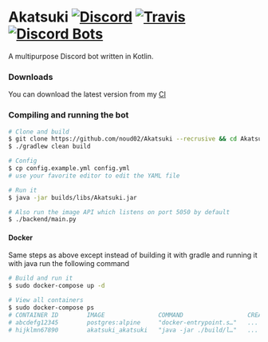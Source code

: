 # Akatsuki [![Discord](https://img.shields.io/discord/246729077128429568.svg?style=flat-square)](https://discord.gg/qngdWCZ) [![Travis](https://img.shields.io/travis/noud02/Akatsuki.svg?style=flat-square)](https://travis-ci.org/noud02/Akatsuki) [![Discord Bots](https://discordbots.org/api/widget/status/236829027539746817.svg)](https://discordbots.org/bot/236829027539746817)

A multipurpose Discord bot written in Kotlin.

### Downloads

You can download the latest version from my [CI](https://ci.noud02.me/viewLog.html?buildId=lastSuccessful&buildTypeId=Akatsuki_Build&tab=artifacts&guest=1)

### Compiling and running the bot

```bash
# Clone and build
$ git clone https://github.com/noud02/Akatsuki --recrusive && cd Akatsuki
$ ./gradlew clean build

# Config
$ cp config.example.yml config.yml
# use your favorite editor to edit the YAML file

# Run it
$ java -jar builds/libs/Akatsuki.jar

# Also run the image API which listens on port 5050 by default
$ ./backend/main.py
```

#### Docker

Same steps as above except instead of building it with gradle and running it with java run the following command

```bash
# Build and run it
$ sudo docker-compose up -d

# View all containers
$ sudo docker-compose ps
# CONTAINER ID        IMAGE               COMMAND                  CREATED              STATUS              PORTS               NAMES
# abcdefg12345        postgres:alpine     "docker-entrypoint.s…"   ...                  ...                 5432/tcp            akatsuki_db_1
# hijklmn67890        akatsuki_akatsuki   "java -jar ./build/l…"   ...                  ...                                     akatsuki_akatsuki_1

```
